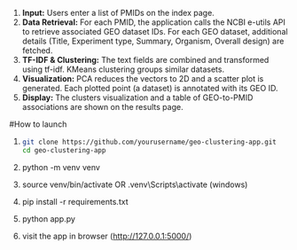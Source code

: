 1. **Input:** Users enter a list of PMIDs on the index page.
2. **Data Retrieval:** For each PMID, the application calls the NCBI e-utils API to retrieve associated GEO dataset IDs. For each GEO dataset, additional details (Title, Experiment type, Summary, Organism, Overall design) are fetched.
3. **TF-IDF & Clustering:** The text fields are combined and transformed using tf-idf. KMeans clustering groups similar datasets.
4. **Visualization:** PCA reduces the vectors to 2D and a scatter plot is generated. Each plotted point (a dataset) is annotated with its GEO ID.
5. **Display:** The clusters visualization and a table of GEO-to-PMID associations are shown on the results page.

#How to launch

1. ```bash
   git clone https://github.com/yourusername/geo-clustering-app.git
   cd geo-clustering-app

   ```

2. python -m venv venv
3. source venv/bin/activate OR .venv\Scripts\activate (windows)
4. pip install -r requirements.txt
5. python app.py
6. visit the app in browser (http://127.0.0.1:5000/)
